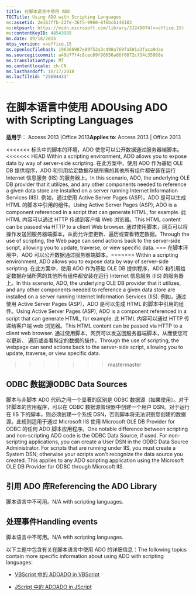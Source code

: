 ```yaml
---
title: 在脚本语言中使用 ADO
TOCTitle: Using ADO with Scripting Languages
ms:assetid: 2e163ffb-22fe-36f5-9960-8f6bcb148183
ms:mtpsurl: https://msdn.microsoft.com/library/JJ249074(v=office.15)
ms:contentKeyID: 48543985
ms.date: 09/18/2015
mtps_version: v=office.15
ms.openlocfilehash: 196366987e89f52a3c498a769fa501a3faca9dae
ms.sourcegitcommit: a49b77f4c8cec69f90656a86f0872cf34c35968e
ms.translationtype: MT
ms.contentlocale: zh-CN
ms.lasthandoff: 10/17/2018
ms.locfileid: "25604433"
---
```

# <a name="using-ado-with-scripting-languages"></a><span data-ttu-id="0389c-102">在脚本语言中使用 ADO</span><span class="sxs-lookup"><span data-stu-id="0389c-102">Using ADO with Scripting Languages</span></span>


<span data-ttu-id="0389c-103">**适用于**： Access 2013 |Office 2013</span><span class="sxs-lookup"><span data-stu-id="0389c-103">**Applies to**: Access 2013 | Office 2013</span></span>

<span data-ttu-id="0389c-104"><<<<<<< 标头中的脚本的环境，ADO 使您可以公开数据通过服务器端脚本。</span><span class="sxs-lookup"><span data-stu-id="0389c-104"><<<<<<< HEAD Within a scripting environment, ADO allows you to expose data by way of server-side scripting.</span></span> <span data-ttu-id="0389c-105">在此方案中，使用 ADO 作为基础 OLE DB 提供程序，ADO 和引用给定数据存储所需的其他所有组件都安装在运行 Internet 信息服务 (IIS) 的服务器上。</span><span class="sxs-lookup"><span data-stu-id="0389c-105">In this scenario, ADO, the underlying OLE DB provider that it utilizes, and any other components needed to reference a given data store are installed on a server running Internet Information Services (IIS).</span></span> <span data-ttu-id="0389c-106">例如，通过使用 Active Server Pages (ASP)，ADO 是可以生成 HTML 的脚本中引用的组件。</span><span class="sxs-lookup"><span data-stu-id="0389c-106">Using Active Server Pages (ASP), ADO is a component referenced in a script that can generate HTML, for example.</span></span> <span data-ttu-id="0389c-107">此 HTML 内容可以通过 HTTP 传递到客户端 Web 浏览器。</span><span class="sxs-lookup"><span data-stu-id="0389c-107">This HTML content can be passed via HTTP to a client Web browser.</span></span> <span data-ttu-id="0389c-108">通过使用脚本，网页可以将操作发送回服务器端脚本，从而允许您更新、遍历或查看特定数据。</span><span class="sxs-lookup"><span data-stu-id="0389c-108">Through the use of scripting, the Web page can send actions back to the server-side script, allowing you to update, traverse, or view specific data.</span></span>
<span data-ttu-id="0389c-109">=== 在脚本环境中，ADO 可以公开数据通过服务器端脚本。</span><span class="sxs-lookup"><span data-stu-id="0389c-109">======= Within a scripting environment, ADO allows you to expose data by way of server-side scripting.</span></span> <span data-ttu-id="0389c-110">在此方案中，使用 ADO 作为基础 OLE DB 提供程序，ADO 和引用给定数据存储所需的其他所有组件都安装在运行 Internet 信息服务 (IIS) 的服务器上。</span><span class="sxs-lookup"><span data-stu-id="0389c-110">In this scenario, ADO, the underlying OLE DB provider that it utilizes, and any other components needed to reference a given data store are installed on a server running Internet Information Services (IIS).</span></span> <span data-ttu-id="0389c-111">例如，通过使用 Active Server Pages (ASP)，ADO 是可以生成 HTML 的脚本中引用的组件。</span><span class="sxs-lookup"><span data-stu-id="0389c-111">Using Active Server Pages (ASP), ADO is a component referenced in a script that can generate HTML, for example.</span></span> <span data-ttu-id="0389c-112">此 HTML 内容可以通过 HTTP 传递给客户端 web 浏览器。</span><span class="sxs-lookup"><span data-stu-id="0389c-112">This HTML content can be passed via HTTP to a client web browser.</span></span> <span data-ttu-id="0389c-113">通过使用脚本，网页可以发送回服务器端脚本，从而使您可以更新、 遍历或查看特定的数据的操作。</span><span class="sxs-lookup"><span data-stu-id="0389c-113">Through the use of scripting, the webpage can send actions back to the server-side script, allowing you to update, traverse, or view specific data.</span></span>
>>>>>>> <span data-ttu-id="0389c-114">master</span><span class="sxs-lookup"><span data-stu-id="0389c-114">master</span></span>

## <a name="odbc-data-sources"></a><span data-ttu-id="0389c-115">ODBC 数据源</span><span class="sxs-lookup"><span data-stu-id="0389c-115">ODBC Data Sources</span></span>

<span data-ttu-id="0389c-p102">脚本与非脚本 ADO 代码之间一个显著的区别是 ODBC 数据源（如果使用）。对于非脚本的应用程序，可以在 ODBC 数据源管理器中创建一个用户 DSN。对于运行在 IIS 下的脚本，则必须创建一个系统 DSN，否则脚本将无法识别您创建的数据源。此规则适用于通过 Microsoft IIS 使用 Microsoft OLE DB Provider for ODBC 的任何 ADO 脚本应用程序。</span><span class="sxs-lookup"><span data-stu-id="0389c-p102">One notable difference between scripting and non-scripting ADO code is the ODBC Data Source, if used. For non-scripting applications, you can create a User DSN in the ODBC Data Source Administrator. For scripts that are running under IIS, you must create a System DSN; otherwise your scripts won't recognize the data source you created. This applies to any ADO scripting application using the Microsoft OLE DB Provider for ODBC through Microsoft IIS.</span></span>

## <a name="referencing-the-ado-library"></a><span data-ttu-id="0389c-120">引用 ADO 库</span><span class="sxs-lookup"><span data-stu-id="0389c-120">Referencing the ADO Library</span></span>

<span data-ttu-id="0389c-121">脚本语言中不可用。</span><span class="sxs-lookup"><span data-stu-id="0389c-121">N/A with scripting languages.</span></span>

## <a name="handling-events"></a><span data-ttu-id="0389c-122">处理事件</span><span class="sxs-lookup"><span data-stu-id="0389c-122">Handling events</span></span>

<span data-ttu-id="0389c-123">脚本语言中不可用。</span><span class="sxs-lookup"><span data-stu-id="0389c-123">N/A with scripting languages.</span></span>

<span data-ttu-id="0389c-124">以下主题中包含有关在脚本语言中使用 ADO 的详细信息：</span><span class="sxs-lookup"><span data-stu-id="0389c-124">The following topics contain more specific information about using ADO with scripting languages:</span></span>

  - [<span data-ttu-id="0389c-125">VBScript 中的 ADO</span><span class="sxs-lookup"><span data-stu-id="0389c-125">ADO in VBScript</span></span>](vbscript-ado-programming.md)

  - [<span data-ttu-id="0389c-126">JScript 中的 ADO</span><span class="sxs-lookup"><span data-stu-id="0389c-126">ADO in JScript</span></span>](jscript-ado-programming.md)

